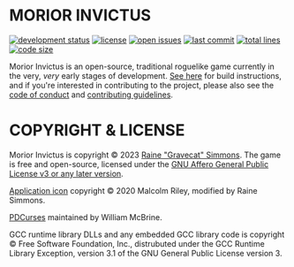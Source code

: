 # MORIOR INVICTUS

[![development status](https://img.shields.io/badge/development%20status-prototype-red.svg?color=red&style=plastic)](https://github.com/Gravecat/invictus)
[![license](https://img.shields.io/github/license/Gravecat/invictus?color=orange&style=plastic)](../LICENSE)
[![open issues](https://img.shields.io/github/issues-raw/gravecat/invictus?color=yellow&style=plastic)](https://github.com/Gravecat/invictus/issues)
[![last commit](https://img.shields.io/github/last-commit/Gravecat/invictus/main?color=brightgreen&style=plastic)](https://github.com/Gravecat/0invictus/commits/main)
[![total lines](https://img.shields.io/tokei/lines/github/gravecat/invictus?color=blue&style=plastic)](https://github.com/Gravecat/invictus)
[![code size](https://img.shields.io/github/languages/code-size/gravecat/invictus?color=blueviolet&style=plastic)](https://github.com/Gravecat/invictus)

Morior Invictus is an open-source, traditional roguelike game currently in the very, *very* early stages of development. [See here](building.md) for build instructions, and if you're interested in contributing to the project, please also see the [code of conduct](CODE_OF_CONDUCT.md) and [contributing guidelines](CONTRIBUTING.md).


# COPYRIGHT & LICENSE

Morior Invictus is copyright © 2023 [Raine "Gravecat" Simmons](https://github.com/Gravecat). The game is free and open-source, licensed under the [GNU Affero General Public License v3 or any later version](https://www.gnu.org/licenses/agpl-3.0.en.html).

[Application icon](https://github.com/malcolmriley/unused-textures) copyright © 2020 Malcolm Riley, modified by Raine Simmons.

[PDCurses](https://github.com/wmcbrine/PDCurses) maintained by William McBrine.

GCC runtime library DLLs and any embedded GCC library code is copyright © Free Software Foundation, Inc., distrubuted under the GCC Runtime Library Exception, version 3.1 of the GNU General Public License version 3.
